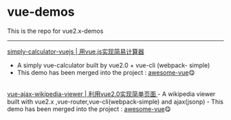 # vue-demos
This is the repo for vue2.x-demos

---
<a href="https://github.com/CaiYiLiang/simply-calculator-vuejs">simply-calculator-vuejs | 用vue.js实现简易计算器 </a>

- A simply vue-calculator built by vue2.0 + vue-cli (webpack- simple) 
- This demo has been merged into the project : <a href="https://github.com/vuejs/awesome-vue">awesome-vue</a>😋

<br>
<a href="https://github.com/CaiYiLiang/vue-demos/tree/master/wikipediaViewer-vuejs">vue-ajax-wikipedia-viewer | 利用vue2.0实现简单页面 </a>
- A wikipedia viewer built with vue2.x ,vue-router,vue-cli(webpack-simple) and ajax(jsonp) 
- This demo has been merged into the project : <a href="https://github.com/vuejs/awesome-vue">awesome-vue</a>😋
